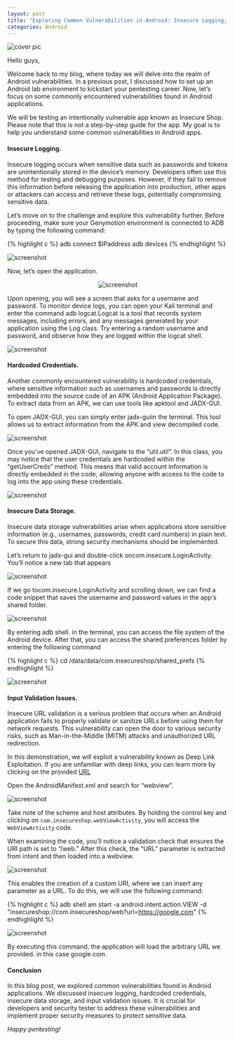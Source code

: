 ```yaml
---
layout: post
title: "Exploring Common Vulnerabilities in Android: Insecure Logging, Hardcoded Credentials, Insecure Data Storage, and Input Validation Issues"
categories: Android
---
```


![cover pic](/images/blog2/1.jpg)

Hello guys,

Welcome back to my blog, where today we will delve into the realm of Android vulnerabilities. In a previous post, I discussed how to set up an Android lab environment to kickstart your pentesting career. Now, let’s focus on some commonly encountered vulnerabilities found in Android applications.

We will be testing an intentionally vulnerable app known as Insecure Shop. Please note that this is not a step-by-step guide for the app. My goal is to help you understand some common vulnerabilities in Android apps.

#### Insecure Logging.

Insecure logging occurs when sensitive data such as passwords and tokens are unintentionally stored in the device’s memory. Developers often use this method for testing and debugging purposes. However, if they fail to remove this information before releasing the application into production, other apps or attackers can access and retrieve these logs, potentially compromising sensitive data.

Let’s move on to the challenge and explore this vulnerability further. Before proceeding, make sure your Genymotion environment is connected to ADB by typing the following command:

{% highlight c %}
adb connect $IPaddress
adb devices
{% endhighlight %}

![screenshot](/images/blog2/2.png)

Now, let’s open the application.

<p align="center">
  <img src="/images/blog2/3.png" alt="screenshot">
</p>

Upon opening, you will see a screen that asks for a username and password. To monitor device logs, you can open your Kali terminal and enter the command adb logcat.Logcat is a tool that records system messages, including errors, and any messages generated by your application using the Log class. Try entering a random username and password, and observe how they are logged within the logcat shell.

![screenshot](/images/blog2/4.png)

#### Hardcoded Credentials.

Another commonly encountered vulnerability is hardcoded credentials, where sensitive information such as usernames and passwords is directly embedded into the source code of an APK (Android Application Package). To extract data from an APK, we can use tools like apktool and JADX-GUI.

To open JADX-GUI, you can simply enter jadx-guiin the terminal. This tool allows us to extract information from the APK and view decompiled code.

![screenshot](/images/blog2/5.png)

Once you’ve opened JADX-GUI, navigate to the “util.util”. In this class, you may notice that the user credentials are hardcoded within the “getUserCreds” method. This means that valid account information is directly embedded in the code, allowing anyone with access to the code to log into the app using these credentials.

![screenshot](/images/blog2/6.png)

#### Insecure Data Storage.

Insecure data storage vulnerabilities arise when applications store sensitive information (e.g., usernames, passwords, credit card numbers) in plain text. To secure this data, strong security mechanisms should be implemented.

Let’s return to jadx-gui and double-click oncom.insecure.LoginActivity. You’ll notice a new tab that appears

![screenshot](/images/blog2/7.png)

If we go tocom.insecure.LoginActivity and scrolling down, we can find a code snippet that saves the username and password values in the app's shared folder.

![screenshot](/images/blog2/7.png)

By entering adb shell. in the terminal, you can access the file system of the Android device. After that, you can access the shared preferences folder by entering the following command

{% highlight c %}
cd /data/data/com.insecureshop/shared_prefs
{% endhighlight %}

![screenshot](/images/blog2/8.png)

#### Input Validation Issues.

Insecure URL validation is a serious problem that occurs when an Android application fails to properly validate or sanitize URLs before using them for network requests. This vulnerability can open the door to various security risks, such as Man-in-the-Middle (MITM) attacks and unauthorized URL redirection.

In this demonstration, we will exploit a vulnerability known as Deep Link Exploitation. If you are unfamiliar with deep links, you can learn more by clicking on the provided [URL](https://developer.android.com/training/app-links/deep-linking)

Open the AndroidManifest.xml and search for “webview”.

![screenshot](/images/blog2/9.png)

Take note of the scheme and host attributes. By holding the control key and clicking on `com.insecureshop.webViewActivity`, you will access the `WebViewActivity` code.

When examining the code, you’ll notice a validation check that ensures the URI path is set to “/web.” After this check, the “URL” parameter is extracted from intent and then loaded into a webview.

![screenshot](/images/blog2/10.png)

This enables the creation of a custom URI, where we can insert any parameter as a URL. To do this, we will use the following command:

{% highlight c %}
adb shell am start -a android.intent.action.VIEW -d "insecureshop://com.insecureshop/web?url=https://google.com"
{% endhighlight %}

![screenshot](/images/blog2/11.png)

By executing this command, the application will load the arbitrary URL we provided. in this case google.com.

#### Conclusion

In this blog post, we explored common vulnerabilities found in Android applications. We discussed insecure logging, hardcoded credentials, insecure data storage, and input validation issues. It is crucial for developers and security tester to address these vulnerabilities and implement proper security measures to protect sensitive data.

*Happy pentesting!*
